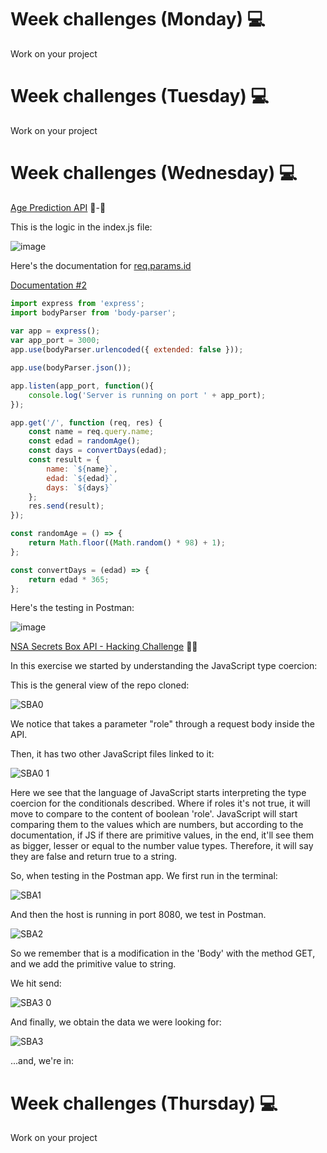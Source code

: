 # Week challenges (Monday) 💻

Work on your project

# Week challenges (Tuesday) 💻

Work on your project

# Week challenges (Wednesday) 💻

[Age Prediction API](https://github.com/corecodeio/devguide-fundamentals-2022-03/blob/main/src/technologies/2022/week12/exercises/e00/API-3.md) 👶-👴

This is the logic in the index.js file:

![image](https://user-images.githubusercontent.com/98929413/194202208-b79c027f-cbee-40eb-95a2-2576f26d6570.png)

Here's the documentation for [req.params.id](https://expressjs.com/en/api.html#req.param)

[Documentation #2](https://stackabuse.com/get-query-strings-and-parameters-in-express-js/)

```JavaScript
import express from 'express';
import bodyParser from 'body-parser';
	
var app = express();
var app_port = 3000;
app.use(bodyParser.urlencoded({ extended: false }));

app.use(bodyParser.json());

app.listen(app_port, function(){
	console.log('Server is running on port ' + app_port);
});

app.get('/', function (req, res) {
	const name = req.query.name;
	const edad = randomAge();
	const days = convertDays(edad);
	const result = {
		name: `${name}`,
		edad: `${edad}`,
		days: `${days}`
	};
	res.send(result);
});

const randomAge = () => { 
	return Math.floor((Math.random() * 98) + 1);
};

const convertDays = (edad) => {
	return edad * 365;
};
```

Here's the testing in Postman:

![image](https://user-images.githubusercontent.com/98929413/194202407-1f349c17-5213-448f-93d9-72ccf3b410af.png)


[NSA Secrets Box API - Hacking Challenge](https://github.com/corecodeio/devguide-fundamentals-2022-03/blob/main/src/technologies/2022/week12/exercises/e01/API-4.md) 👨‍💻

In this exercise we started by understanding the JavaScript type coercion:

This is the general view of the repo cloned:

![SBA0](https://user-images.githubusercontent.com/98929413/194485820-7123850c-fedb-4fa6-8909-7dba9a848235.gif)

We notice that takes a parameter "role" through a request body inside the API.

Then, it has two other JavaScript files linked to it:

![SBA0 1](https://user-images.githubusercontent.com/98929413/194486188-01e49267-617a-420f-8ae8-73c9061537bd.gif)

Here we see that the language of JavaScript starts interpreting the type coercion for the conditionals described. Where if roles it's not true, it will move to compare to the content of boolean 'role'. JavaScript will start comparing them to the values which are numbers, but according to the documentation, if JS if there are primitive values, in the end, it'll see them as bigger, lesser or equal to the number value types. Therefore, it will say they are false and return true to a string.

So, when testing in the Postman app. We first run in the terminal:

![SBA1](https://user-images.githubusercontent.com/98929413/194487102-7ee34284-db77-4781-b277-41eb970e7056.gif)

And then the host is running in port 8080, we test in Postman. 

![SBA2](https://user-images.githubusercontent.com/98929413/194487257-6a92068e-b189-4798-8126-28dd177e8906.gif)

So we remember that is a modification in the 'Body' with the method GET, and we add the primitive value to string.

We hit send:

![SBA3 0](https://user-images.githubusercontent.com/98929413/194487420-c1a0e068-d70f-4319-a1f7-550b2ea701c4.gif)

And finally, we obtain the data we were looking for:

![SBA3](https://user-images.githubusercontent.com/98929413/194487469-a2e3756d-ba4d-4043-bd93-df1d679ee20e.gif)

...and, we're in:



# Week challenges (Thursday) 💻

Work on your project
